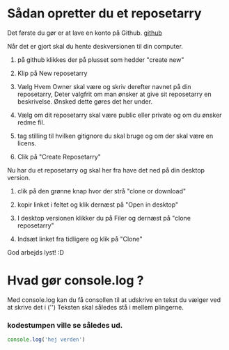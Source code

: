 # Sådan opretter du et reposetarry

Det første du gør er at lave en konto på Github.
[github](https://github.com/)

Når det er gjort skal du hente deskversionen til din computer.

1. på github klikkes der på plusset som hedder "create new"

2. Klip på New reposetarry

3. Vælg Hvem Owner skal være og skriv derefter navnet på din reposetarry, Deter valgfrit om man ønsker at give sit reposetarry en beskrivelse. Ønsked dette gøres det her under.

4. Vælg om dit reposetarry skal være public eller private og om du ønsker redme fil.

5. tag stilling til hvilken gitignore du skal bruge og om der skal være en licens.

6. Clik på "Create Reposetarry"

Nu har du et reposetarry og skal her fra have det ned på din desktop version.

1. clik på den grønne knap hvor der strå "clone or download"

2. kopir linket i feltet og klik dernæst på "Open in desktop"

3. I desktop versionen klikker du på Filer og dernæst på "clone reposetarry"

4. Indsæt linket fra tidligere og klik på "Clone"

God arbejds lyst! :D 


# Hvad gør console.log ? 

Med console.log kan du få consollen til at udskrive en tekst du vælger ved at skrive det i ('') Teksten skal således stå i mellem plingerne.

### kodestumpen ville se således ud.

```javascript
console.log('hej verden')
